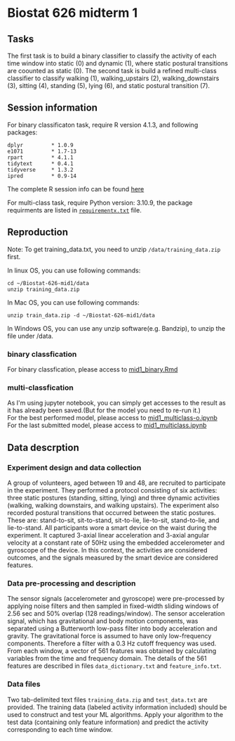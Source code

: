 # Biostat 626 midterm 1

## Tasks
The first task is to build a binary classifier to classify the activity of each time window into static (0) and dynamic (1), where static postural transitions are coounted as static (0).
The second task is build a refined multi-class classifier to classify walking (1), walking_upstairs (2), walking_downstairs (3), sitting (4), standing (5), lying (6), and static postural transition (7).

## Session information

For binary classificaton task, require R version 4.1.3, and following packages:
```
dplyr         * 1.0.9  
e1071         * 1.7-13  
rpart         * 4.1.1  
tidytext      * 0.4.1  
tidyverse     * 1.3.2  
ipred         * 0.9-14  
```
The complete R session info can be found [here](session_info/R_session_info.txt)  

For multi-class task, require Python version: 3.10.9, the package requirments are listed in [```requirementx.txt```](session_info/requirements.txt) file.

## Reproduction
Note: To get training_data.txt, you need to unzip ```/data/training_data.zip``` first.

In linux OS, you can use following commands:

```
cd ~/Biostat-626-mid1/data
unzip training_data.zip
```

In Mac OS, you can use following commands:
```
unzip train_data.zip -d ~/Biostat-626-mid1/data
```

In Windows OS, you can use any unzip software(e.g. Bandzip), to unzip the file under /data.

### binary classfication
For binary classfication, please access to [mid1_binary.Rmd](/model/mid1_binary.Rmd)
### multi-classfication
As I'm using jupyter notebook, you can simply get accesses to the result as it has already been saved.(But for the model you need to re-run it.)  
For the best performed model, please access to [mid1_multiclass-o.ipynb](/model/mid1_multiclass-o.ipynb)  
For the last submitted model, please access to [mid1_multiclass.ipynb](/model/mid1_multiclass.ipynb)

## Data descrption

### Experiment design and data collection

A group of volunteers, aged between 19 and 48, are recruited to participate in the experiment. They performed a protocol consisting of six activities: three static postures (standing, sitting, lying) and three dynamic activities (walking, walking downstairs, and walking upstairs). The experiment also recorded postural transitions that occurred between the static postures. These are: stand-to-sit, sit-to-stand, sit-to-lie, lie-to-sit, stand-to-lie, and lie-to-stand. All participants wore a smart device on the waist during the experiment. It captured 3-axial linear acceleration and 3-axial angular velocity at a constant rate of 50Hz using the embedded accelerometer and gyroscope of the device. In this context, the activities are considered outcomes, and the signals measured by the smart device are considered features. 

### Data pre-processing and description

The sensor signals (accelerometer and gyroscope) were pre-processed by applying noise filters and then sampled in fixed-width sliding windows of 2.56 sec and 50% overlap (128 readings/window). The sensor acceleration signal, which has gravitational and body motion components, was separated using a Butterworth low-pass filter into body acceleration and gravity. The gravitational force is assumed to have only low-frequency components. Therefore a filter with a 0.3 Hz cutoff frequency was used. From each window, a vector of 561 features was obtained by calculating variables from the time and frequency domain. The details of the 561 features are described in files ``data_dictionary.txt`` and ``feature_info.txt``.

### Data files 
Two tab-delimited text files ```training_data.zip``` and ```test_data.txt``` are provided. The training data (labeled activity information included) should be used to construct and test your ML algorithms. Apply your algorithm to the test data (containing only feature information) and predict the activity corresponding to each time window.

